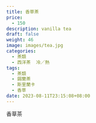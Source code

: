 ```yaml
---
title: 香草茶
price:
  - 150
description: vanilla tea
draft: false
weight: 46
image: images/tea.jpg
categories:
  - 茶類
  - 西洋茶  冷／熱
tags:
  - 茶類
  - 錫蘭茶
  - 斯里蘭卡
  - 香草
date: 2023-08-11T23:15:08+08:00
---
```


 香草茶
